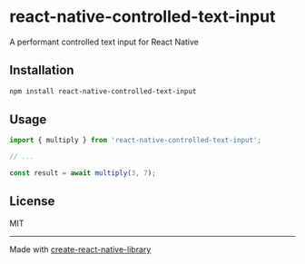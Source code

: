 # react-native-controlled-text-input

A performant controlled text input for React Native

## Installation

```sh
npm install react-native-controlled-text-input
```

## Usage


```js
import { multiply } from 'react-native-controlled-text-input';

// ...

const result = await multiply(3, 7);
```

## License

MIT

---

Made with [create-react-native-library](https://github.com/callstack/react-native-builder-bob)
